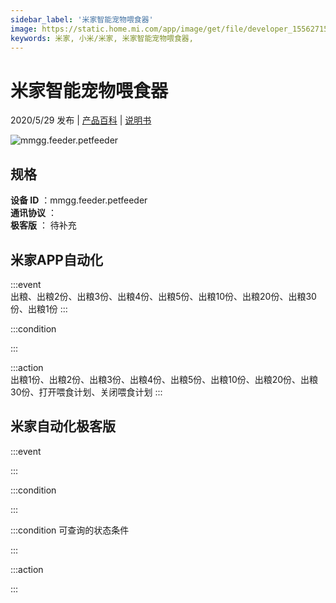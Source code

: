 ```yaml
---
sidebar_label: '米家智能宠物喂食器'
image: https://static.home.mi.com/app/image/get/file/developer_1556271525kt09njfa.png
keywords: 米家, 小米/米家, 米家智能宠物喂食器, 
---
```

# 米家智能宠物喂食器

2020/5/29 发布 | [产品百科](https://home.mi.com/webapp/content/baike/product/index.html?model=mmgg.feeder.petfeeder/) | [说明书](https://home.mi.com/views/introduction.html?model=mmgg.feeder.petfeeder&region=cn)

![mmgg.feeder.petfeeder](https://static.home.mi.com/app/image/get/file/developer_1556271525kt09njfa.png)

## 规格  
> 
**设备 ID** ：mmgg.feeder.petfeeder  
**通讯协议** ：  
**极客版**  ： 待补充 


## 米家APP自动化  

:::event  
出粮、出粮2份、出粮3份、出粮4份、出粮5份、出粮10份、出粮20份、出粮30份、出粮1份
:::

:::condition  

:::

:::action   
出粮1份、出粮2份、出粮3份、出粮4份、出粮5份、出粮10份、出粮20份、出粮30份、打开喂食计划、关闭喂食计划
:::

## 米家自动化极客版  

:::event  

:::

:::condition  

:::

:::condition 可查询的状态条件  

:::

:::action  

:::

        
